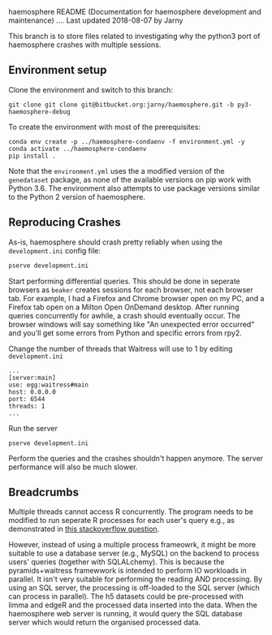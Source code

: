 haemosphere README (Documentation for haemosphere development and maintenance)
....
Last updated 2018-08-07 by Jarny

This branch is to store files related to investigating why the python3 port of haemosphere crashes with multiple sessions.

Environment setup
-----------------

Clone the environment and switch to this branch: 

```
git clone git clone git@bitbucket.org:jarny/haemosphere.git -b py3-haemosphere-debug
```

To create the environment with most of the prerequisites:

```
conda env create -p ../haemosphere-condaenv -f environment.yml -y
conda activate ../haemosphere-condaenv
pip install .
```

Note that the `environment.yml` uses the a modified version of the `genedataset` package, as none of the available versions on pip work with Python 3.6.
The environment also attempts to use package versions similar to the Python 2 version of haemosphere. 


Reproducing Crashes
-------------------

As-is, haemosphere should crash pretty reliably when using the `development.ini` config file:

```bash
pserve development.ini
```

Start performing differential queries. This should be done in seperate browsers as `beaker` creates sessions for each browser, not each browser tab.
For example, I had a Firefox and Chrome browser open on my PC, and a Firefox tab open on a Milton Open OnDemand desktop.
After running queries concurrently for awhile, a crash should eventually  occur. The browser windows will say something like "An unexpected error occurred" and you'll get some errors from Python and specific errors from rpy2.

Change the number of threads that Waitress will use to 1 by editing `development.ini`

```
...
[server:main]
use: egg:waitress#main
host: 0.0.0.0
port: 6544
threads: 1
...
```

Run the server

```
pserve development.ini
```

Perform the queries and the crashes shouldn't happen anymore. The server performance will also be much slower.

Breadcrumbs
-----------

Multiple threads cannot access R concurrently. The program needs to be modified to run seperate R processes for each user's query e.g., as demonstrated in [this stackoverflow question](https://stackoverflow.com/questions/63785478/multithreaded-flask-application-causes-stack-error-in-rpy2-r-process). 

However, instead of using a multiple process frameowrk, it might be more suitable to use a database server (e.g., MySQL) on the backend to process users' queries (together with SQLALchemy). This is because the pyramids+waitress framewwork is intended to perform IO workloads in parallel. It isn't very suitable for performing the reading AND processing. By using an SQL server, the processing is off-loaded to the SQL server (which can process in parallel). The h5 datasets could be pre-processed with limma and edgeR and the processed data inserted into the data. When the haemosphere web server is running, it would query the SQL database server which would return the organised processed data.
